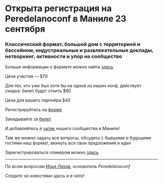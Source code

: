 # Открыта регистрация на **Peredelanoconf** в Маниле 23 сентября

### Классический формат, большой дом с территорией и бассейном, индустриальные и развлекательные доклады, нетворкинг, активности и упор на сообщество

Больше информации о формате можно найти [здесь](/./confs/standard.md)

Цена участия — $70

Для тех, кто уже был хотя бы на одной из наших конф, действует скидка: билет будет стоить $60

Цена для вашего партнёра $40

Регистрируйтесь на [форме](https://docs.google.com/forms/d/1o6q3MxEtJb3GmT5q-u7Ydqy_r2Mzi_sb8_GAhpqqmso)

Закидывайте за [билет](/./guides/how-to-pay.md)

И добавляйтесь в [чатик](https://t.me/peredelano_maynila) нашего сообщества в Маниле! 

Там же можно задать все вопросы, обсудить с бывшими и будущими гостями наш формат, вкинуть все свои предложения и идея

Зарегистрироваться спикером можно [здесь](/./guides/tech-speech.md)

---

_По всем вопросам [Илья Лахов](https://t.me/ilakhov), основатель Peredelanoconf_

_Следите за новостями здесь и в чате!_
